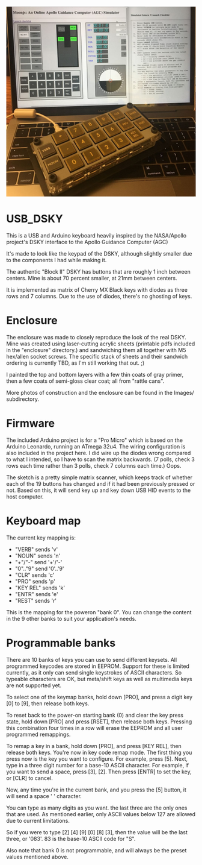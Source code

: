 ![Demo image of USB DSKY](https://raw.githubusercontent.com/BleuLlama/USB_DSKY/master/Images/04_demo_use.jpg)


# USB_DSKY

This is a USB and Arduino keyboard heavily inspired by the NASA/Apollo
project's DSKY interface to the Apollo Guidance Computer (AGC)

It's made to look like the keypad of the DSKY, although slightly
smaller due to the components I had while making it.

The authentic "Block II" DSKY has buttons that are roughly 1 inch
between centers.  Mine is about 70 percent smaller, at 21mm between
centers.

It is implemented as matrix of Cherry MX Black keys with diodes as
three rows and 7 columns.  Due to the use of diodes, there's no
ghosting of keys.

# Enclosure

The enclosure was made to closely reproduce the look of the real
DSKY.  Mine was created using laser-cutting acrylic sheets (printable
pdfs included in the "enclosure" directory.) and sandwiching them
all together with M5 hex/allen socket screws.  The specific stack
of sheets and their sandwich ordering is currently TBD, as I'm still
working that out. ;)

I painted the top and bottom layers with a few thin coats of
gray primer, then a few coats of semi-gloss clear coat; all from
"rattle cans".

More photos of construction and the enclosure can be found in
the Images/ subdirectory.

# Firmware

The included Arduino project is for a "Pro Micro" which is based
on the Arduino Leonardo, running an ATmega 32u4.  The wiring
configuration is also included in the project here.  I did wire up
the diodes wrong compared to what I intended, so I have to scan the
matrix backwards. (7 polls, check 3 rows each time rather than 3
polls, check 7 columns each time.) Oops.

The sketch is a pretty simple matrix scanner, which keeps track of
whether each of the 19 buttons has changed and if it had been
previously pressed or not.  Based on this, it will send key up
and key down USB HID events to the host computer.

# Keyboard map

The current key mapping is:

- "VERB" sends 'v'
- "NOUN" sends 'n'
- "+"/"-" send '+'/'-'
- "0".."9" send '0'..'9'
- "CLR" sends 'c'
- "PRO" sends 'p'
- "KEY REL" sends 'k'
- "ENTR" sends 'e'
- "REST" sends 'r'

This is the mapping for the poweron "bank 0".  You can change the content in 
the 9 other banks to suit your application's needs.

# Programmable banks

There are 10 banks of keys you can use to send different keysets.
All programmed keycodes are stored in EEPROM.  Support for these
is limited currently, as it only can send single keystrokes of ASCII
characters.  So typeable characters are OK, but meta/shift keys as
well as multimedia keys are not supported yet.

To select one of the keymap banks, hold down [PRO], and press a
digit key [0] to [9], then release both keys.

To reset back to the power-on starting bank (0) and clear the key
press state, hold down [PRO] and press [RSET], then release both
keys.  Pressing this combination four times in a row will erase the
EEPROM and all user programmed remappings.

To remap a key in a bank, hold down [PRO], and press [KEY REL],
then release both keys.  You're now in key code remap mode.  The
first thing you press now is the key you want to configure.  For
example, press [5].  Next, type in a three digit number for a base-10
ASCII character.  For example, if you want to send a space, press
[3], [2].  Then press [ENTR] to set the key, or [CLR] to cancel.

Now, any time you're in the current bank, and you press the [5]
button, it will send a space ' ' character.

You can type as many digits as you want. the last three are 
the only ones that are used.  As mentioned earlier, only ASCII
values below 127 are allowed due to current limitations.

So if you were to type [2] [4] [9] [0] [8] [3], then the value will
be the last three, or '083'.  83 is the base-10 ASCII code for "S".

Also note that bank 0 is not programmable, and will always be the
preset values mentioned above.
